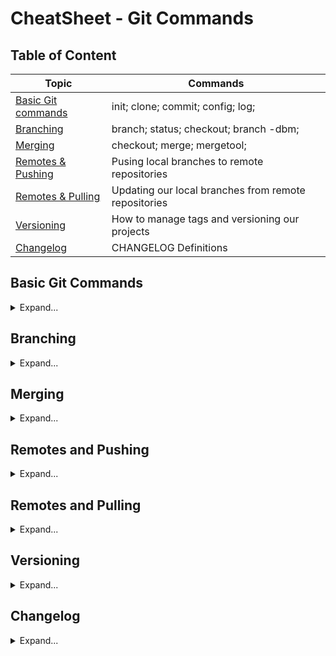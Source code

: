 # CheatSheet - Git Commands

## Table of Content
| Topic                                      | Commands                                             |
|--------------------------------------------|------------------------------------------------------|
| [Basic Git commands](#basic-git-commands)  | init; clone; commit; config; log;                    |
| [Branching](#branching)                    | branch; status; checkout; branch -dbm;               |
| [Merging](#merging)                        | checkout; merge; mergetool;                          |
| [Remotes & Pushing](#remotes-and-pushing)  | Pusing local branches to remote repositories         |
| [Remotes & Pulling](#remotes-and-pulling)  | Updating our local branches from remote repositories |
| [Versioning](#versioning)                  | How to manage tags and versioning our projects       |
| [Changelog](#changelog)                    | CHANGELOG Definitions                                |



## Basic Git Commands
<div>
<details>
<summary>Expand...</summary>


#### Creating new Repo
```sh
> git init 
```

#### Cloning an existing Repo
```sh
> git clone <git-url>
```

#### Turns Color on
```sh
> git config color.ui true
```

#### Adding files to the Staging
```sh
> git add .
```

#### Open editor to add a comment about your changes
```sh
> git commit
```

#### Adding a comment without opening an editor
```sh
> git commit -m "comment for commit"
```

#### Adding our credentials
```sh
> git config --local user.name dany 
> git config --local user.email email@email.com 
```

#### Check Logs history

```sh
> git log  

> git log --oneline     # See the log comments in a single line
```
</details>
            </div>

## Branching

<div>
<details>
<summary>Expand...</summary>


#### Branch Listing
```sh
> git branch 

* master   # Indicates the branch that you currently in
```

#### Get Status of the branch you are in.
```sh
> git status
```

#### Create a Branch
```sh
> git branch test  
```

#### Move to a Branch
```sh
> git checkout test  
```

#### Get History Log
*As a Branch is a copy of the master branch, you get the history of the project*
```sh
> git log
```

#### Delete a Branch
```sh
> git branch -d test
```
#### Create a Branch and move to it immediatelly
```sh
> git checkout -b test
```

#### Rename a branch
*You have to be in the branch for rename it*
```sh
> git branch -m newname
```
</details>
</div>


## Merging

<div>
<details>
<summary>Expand...</summary>


#### Fast Forward Merge
This will merge our branch into the master branch in a fast-paced.
A fast forward merge will only happen when the branch that was branched away from hasn't changed
in the time that the new branch has changed and in every other merge scenario a brand-new commit
would be generated from the merge except for in a fast-forward merge where no new commits are needed
because it's essentially that catching up with what is missed.
```sh
> git checkout master
> git merge branchname
```

#### True Merge
After running `git merge` command we will go to the editor to confirm the merge by adding a comment.
```sh
> git checkout master
> git merge branchname
```

### Merge Conflict
If we have a conflict when merging, we can cancel the merge we requested by running `git merge --abort`.

#### Solving conflicts:
- [Manually Edit File]: Go to the file in conflict and manually fix the lines involved. Then, add the files, commit them and merge them.
- [Use Git mergetool (VimDiff)]: Use this tool to help you solve merging conflicts you may be facing, by running `git mergetool`.
. [Using a GUI (eg. Sourcetree]: You can see and correct the conflicts by using a Graphical Interface.
```sh
> git checkout master

> git merge branchname

Auto-mergin file.txt
CONFLICT (context): Merge conflict in file.txt
Automatic merge failed; fix conflicts and then commit the result


> git merge --abort

> git mergetool  # Tool used for fixing merges.


:diffg RE   # 'RE' represents the first letters of the code you are seeing in the screen 
            # (in this case it is related to REMOTE), running this command you can move 
            # between those files.

:wqall      # It saves the changes and closes all of the involved files.
```
</details>
</div>


## Remotes and Pushing

<div>
<details>
<summary>Expand...</summary>


### Git Remote
We use remote repositories to work with external source of code instead our local machine's code.

   | Command         | Description                                          |
   |-----------------|------------------------------------------------------|
   | `git remote`    | List all remote repositories we have added           |
   | `git remote -v` | List all remote repositories with its alias and url. |


```sh
> git remote   
repository

> git remote -v
repository    http://github.com/username/repository.git

```


*Pushing an existing repository.*
```sh

> git remote add origin http://github.com/username/repository.git

> git push -u origin master

```

#### Git Push
Upload code to the remote repository.

| Command                         | Description                                                                                                         |
|---------------------------------|---------------------------------------------------------------------------------------------------------------------|
| `git push [WHERE] [WHAT]`       | Syntax of *'push'* command. Where to Push? What to Push?                                                            | 
| `git push [remote] [branch]`    | You can push your branches to the remote repository by running this command.                                        |
| `git push -u [remote] [branch]` | Set an upstream tracking branch. After this you can do your push only typing `git push` without specify the branch. |
| `git push --all`                | It will push all of your branches                                                                                   |

```sh

> git push origin master

```


</details>
</div>


## Remotes and Pulling

<div>
<details>
<summary>Expand...</summary>


#### Git Pull and Fetch
Get changes from the remote repository.

| Command                  | Description                                                    |
|--------------------------|----------------------------------------------------------------|
|`git pull [FROM] [WHAT] ` | Get the files up to date from the remote repository            |
|`git pull origin master ` | Get the files from the origin and pull them into master branch |



```sh

> git pull origin master

```


#### Git fetch
Get files into your remote tracking branches.

|Command        | Description                                                                                                                    |
|---------------|--------------------------------------------------------------------------------------------------------------------------------|
| `git fetch `  | Update all of the branches in the local machine                                                                                |
| `git fetch -p`| Check what the remote tracking branch has now and if there is not in the server, it will remove it from the tracking branches. |


```sh

> git fetch

> git fetch -p

```
</details>
</div>


## Versioning

<div>
<details>
<summary>Expand...</summary>

### Versions types

| Version type        | Description                                                                              |
|---------------------|------------------------------------------------------------------------------------------|
| `v1.0.0-pre-alpha`  | Requirements analysis, software design, software development, unit testing.              |
| `v1.0.0-alpha`      | Software testing; may not contain all of the features planned for final version.         |
| `v1.0.0-beta`       | Feature complete with likely known/unknown bugs. Useful for demonstrations and previews. |
| `v1.0.0-rc`         | (Release Candidate) - All product features have been designed, coded and tested.         |
| `v1.0.0-stable`     | Last 'rc' which has passed all verification/tests.                                       |


### Version Number Updating

```
Version   v1.0.0
           ^ ^ ^
           | | |
           X Y Z
```

| Version Name | ID | Description                                                                                                                |
|--------------|----|----------------------------------------------------------------------------------------------------------------------------|
| Patch        |`Z` |Backwards compatible bug fixes are introduced.                                                                              |
| Minor        |`Y` |Backwards compatible functionality is introduced, any functionality is marked as deprecated. Substantial new functionality or improvements                                                                                                                                     |
| Major        |`X` |Any backwards incompatible changes are introduced. Patch and Minor must be reset to 0 when major is incremented.            |


Fast example about how to create a tag and push it to the server.

```sh
> git tag -a -m "Comment about the Tag" v1.0.0-alpha

> git push origin v1.0.0-alpha
```

</details>
</div>


## Changelog


<div>
<details>
<summary>Expand...</summary>


- [ConventionalCommits](https://www.conventionalcommits.org/en/v1.0.0/)
- [git-commit-msg-linter - NPM](https://www.npmjs.com/package/git-commit-msg-linter)

| Type     | Means         | Description                                                                                            |
|----------|---------------|--------------------------------------------------------------------------------------------------------|
| feat     | feature       | A new feature.                                                                                         |
| fix      | fixes         | A bug fix.                                                                                             |
| docs     | docs          | Documentation only changes.                                                                            |
| style    | style         | Changes that do not affect the meaning of the code (white-space, formatting, missing semi-colons, etc).|
| refactor | refactor      | A code change that neither fixes a buf nor adds a feature.                                             |
| test     | test          | Adding missing tests or correcting existing ones.                                                      |
| chore    | chore         | Changes to the build process or auxiliary tools and libraries such as documentation generation.        |
| perf     | performance   | A code change that improves performance.                                                               |
| ci       |ci             | Changes to your CI configuration files and scripts.                                                    |
| build    |build          | Changes that affects the build system or external dependencies (example scopes: gulp, broccoli, npm)   |
| temp     |temp           | Temporary commit that won't be included in your CHANGELOG.                                             |


#### Install Commit Msg Linter
            
```sh
> npm install git-commit-msg-linter --save-dev
```

#### Example of commit with comment

```sh
> git commit -m"chore: add typescript"

> git commit -m"feat: added a new feature that will allow the system to do something really cool"
```
</details>
</div>

